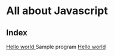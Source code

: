 <h1 id="all">All about Javascript</h1>
<h2>Index</h2>


<a href="#all"> Hello world </a> <a> Sample program</a>
<a href="3-hello-world.js">Hello world</a>